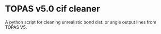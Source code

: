 # TOPAS v5.0 cif cleaner
A python script for cleaning unrealistic bond dist. or angle output lines from TOPAS V5. 
